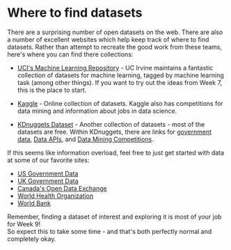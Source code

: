 # Where to find datasets

There are a surprising number of open datasets on the web.  There are also a number of excellent websites which help keep track of where to find datasets.  Rather than attempt to recreate the good work from these teams, here's where you can find there collections:  

* [UCI's Machine Learning Repository](https://archive.ics.uci.edu/ml/datasets.html) - UC Irvine maintains a fantastic collection of datasets for machine learning, tagged by machine learning task (among other things).  If you want to try out the ideas from Week 7, this is the place to start.  

* [Kaggle](https://www.kaggle.com/datasets) - Online collection of datasets.  Kaggle also has competitions for data mining and information about jobs in data science.  

* [KDnuggets Dataset](https://www.kdnuggets.com/datasets/index.html) - Another collection of datasets - most of the datasets are free. Within KDnuggets, there are links for [government data](https://www.kdnuggets.com/datasets/government-local-public.html),  [Data APIs](https://www.kdnuggets.com/datasets/api-hub-marketplace-platform.html),  and [Data Mining Competitions](https://www.kdnuggets.com/competitions/index.html).  

If this seems like information overload, feel free to just get started with data at some of our favorite sites: 

* [US Government Data](https://www.data.gov/)  
* [UK Government Data](https://data.gov.uk/)  
* [Canada's Open Data Exchange](https://codx.ca/)   
* [World Health Organization](http://www.who.int/gho/en/)   
* [World Bank](https://data.worldbank.org/)   

Remember, finding a dataset of interest and exploring it is most of your job for Week 9!  
So expect this to take some time - and that's both perfectly normal and completely okay.
